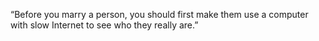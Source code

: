 ---
---
“Before you marry a person, you should first make them use a computer with slow Internet to see who they really are.”
